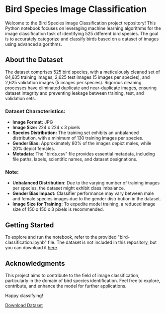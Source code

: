 
# Bird Species Image Classification

Welcome to the Bird Species Image Classification project repository! This Python notebook focuses on leveraging machine learning algorithms for the image classification task of identifying 525 different bird species. The goal is to accurately categorize and classify birds based on a dataset of images using advanced algorithms.

## About the Dataset

The dataset comprises 525 bird species, with a meticulously cleaned set of 84,635 training images, 2,625 test images (5 images per species), and 2,625 validation images (5 images per species). Rigorous cleaning processes have eliminated duplicate and near-duplicate images, ensuring dataset integrity and preventing leakage between training, test, and validation sets.

### Dataset Characteristics:

- **Image Format:** JPG
- **Image Size:** 224 x 224 x 3 pixels
- **Species Distribution:** The training set exhibits an unbalanced distribution, with a minimum of 130 training images per species.
- **Gender Bias:** Approximately 80% of the images depict males, while 20% depict females.
- **Metadata:** The "birds.csv" file provides essential metadata, including file paths, labels, scientific names, and dataset designations.

### Note:

- **Unbalanced Distribution:** Due to the varying number of training images per species, the dataset might exhibit class imbalance.
- **Gender Bias Impact:** Classifier performance may vary between male and female species images due to the gender distribution in the dataset.
- **Image Size for Training:** To expedite model training, a reduced image size of 150 x 150 x 3 pixels is recommended.

## Getting Started

To explore and run the notebook, refer to the provided "bird-classification.ipynb" file. The dataset is not included in this repository, but you can download it [here](https://www.kaggle.com/datasets/gpiosenka/100-bird-species).

## Acknowledgments

This project aims to contribute to the field of image classification, particularly in the domain of bird species identification. Feel free to explore, contribute, and enhance the model for further applications.

Happy classifying!

[Download Dataset](https://www.kaggle.com/datasets/gpiosenka/100-bird-species)
